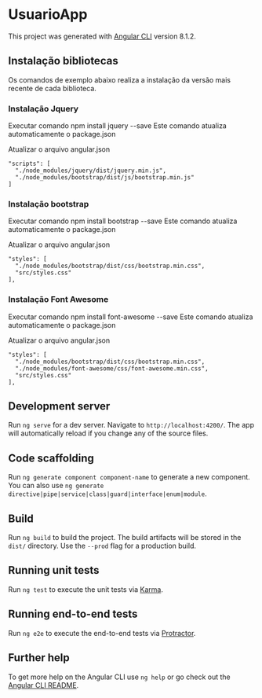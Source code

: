 # UsuarioApp

This project was generated with [Angular CLI](https://github.com/angular/angular-cli) version 8.1.2.

## Instalação bibliotecas
Os comandos de exemplo abaixo realiza a instalação da versão mais recente de cada biblioteca.

### Instalação Jquery
Executar comando npm install jquery --save 
Este comando atualiza automaticamente o package.json

Atualizar o arquivo angular.json
```
"scripts": [
  "./node_modules/jquery/dist/jquery.min.js",
  "./node_modules/bootstrap/dist/js/bootstrap.min.js"    
]
```

### Instalação bootstrap
Executar comando npm install bootstrap --save 
Este comando atualiza automaticamente o package.json

Atualizar o arquivo angular.json
```
"styles": [
  "./node_modules/bootstrap/dist/css/bootstrap.min.css",
  "src/styles.css"
],
```

### Instalação Font Awesome
Executar comando npm install font-awesome --save 
Este comando atualiza automaticamente o package.json

Atualizar o arquivo angular.json
```
"styles": [
  "./node_modules/bootstrap/dist/css/bootstrap.min.css",
  "./node_modules/font-awesome/css/font-awesome.min.css",
  "src/styles.css"
],
```

## Development server

Run `ng serve` for a dev server. Navigate to `http://localhost:4200/`. The app will automatically reload if you change any of the source files.

## Code scaffolding

Run `ng generate component component-name` to generate a new component. You can also use `ng generate directive|pipe|service|class|guard|interface|enum|module`.

## Build

Run `ng build` to build the project. The build artifacts will be stored in the `dist/` directory. Use the `--prod` flag for a production build.

## Running unit tests

Run `ng test` to execute the unit tests via [Karma](https://karma-runner.github.io).

## Running end-to-end tests

Run `ng e2e` to execute the end-to-end tests via [Protractor](http://www.protractortest.org/).

## Further help

To get more help on the Angular CLI use `ng help` or go check out the [Angular CLI README](https://github.com/angular/angular-cli/blob/master/README.md).
